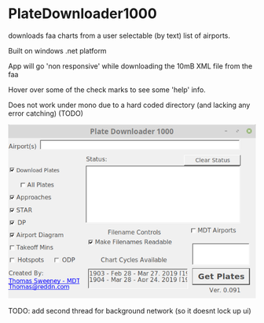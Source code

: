 # PlateDownloader1000
downloads faa charts from a user selectable (by text) list of airports.

Built on windows .net platform

App will go 'non responsive' while downloading the 10mB XML file from the faa

Hover over some of the check marks to see some 'help' info.  

Does not work under mono due to a hard coded directory (and lacking any error catching) (TODO)

![alt text](./screenshot.png "ScreenShot")

TODO: add second thread for background network (so it doesnt lock up ui)
